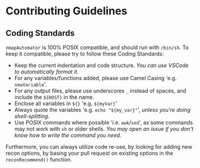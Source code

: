 # Contributing Guidelines

## Coding Standards

`nmapAutomator` is 100% POSIX compatible, and should run with `/bin/sh`. To keep it compatible, please try to follow these Coding Standards:
- Keep the current indentation and code structure. *You can use VSCode to automatically format it.*
- For any variables/functions added, please use Camel Casing 'e.g. `newVariable`'.
- For any output files, please use underscores `_` instead of spaces, and include the `${HOST}` in the name.
- Enclose all variables in `${}` 'e.g. `${myVar}`'
- Always quote the variables 'e.g. `echo "${my_var}"`', *unless you're doing shell-splitting.*
- Use POSIX commands where possible 'i.e. `awk`/`sed`', as some commands may not work with `sh` or older shells. *You may open an issue if you don't know how to write the command you need.*

Furthermore, you can always utilize code re-use, by looking for adding new recon options, by basing your pull request on existing options in the `reconRecommend()` function.
